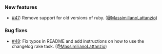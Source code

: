 ### New features

* [#47](https://github.com/nebulab/rubocop-solidus/pull/47): Remove support for old versions of ruby. ([@MassimilianoLattanzio][])

### Bug fixes

* [#48](https://github.com/nebulab/rubocop-solidus/pull/48): Fix typos in README and add instructions on how to use the changelog rake task. ([@MassimilianoLattanzio][])

[@MassimilianoLattanzio]: https://github.com/MassimilianoLattanzio

